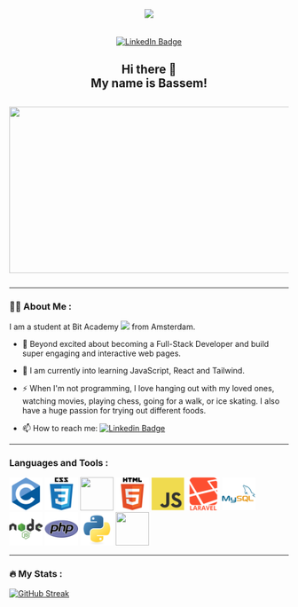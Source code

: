 <div id="header" align="center">
  <img src="https://media.giphy.com/media/lP8xu5t2DLGG045H8F/giphy.gif" width="100"/>
</div>
<br/>
</div>

<p align="center">
  <a href="https://www.linkedin.com/in/bassem-ismail-767563237/">
      <img src="https://img.shields.io/badge/LinkedIn-blue?style=for-the-badge&logo=linkedin&logoColor=white" alt="LinkedIn Badge"/>
  </a>
<p/>

<h2 align="center"> Hi there 👋 <br/> My name is Bassem! <h2>

<div align="center">
  <img src="https://media.giphy.com/media/dWesBcTLavkZuG35MI/giphy.gif" width="600" height="300"/>
</div>
  
---

### :man_technologist: About Me :
  
  I am a student at Bit Academy <img src="https://media.giphy.com/media/F73KLZL9eAfDcDQFAt/giphy.gif" width="40"> from Amsterdam.
  
  - :telescope: Beyond excited about becoming a Full-Stack Developer and build super engaging and interactive web pages.

  - :seedling: I am currently into learning JavaScript, React and Tailwind.

  - :zap: When I'm not programming, I love hanging out with my loved ones, watching movies, playing chess, going for a walk, or ice skating. I also have a huge passion for trying out different foods.

  - :mailbox: How to reach me: [![Linkedin Badge](https://img.shields.io/badge/-BassemIsmail-blue?style=flat&logo=Linkedin&logoColor=white)](https://www.linkedin.com/in/bassem-ismail-767563237/)
  
---

### Languages and Tools :

<div>
  <div>
  <img src="https://raw.githubusercontent.com/devicons/devicon/master/icons/c/c-original.svg" width="60" height="60"/>
  <img src="https://raw.githubusercontent.com/devicons/devicon/master/icons/css3/css3-original-wordmark.svg" width="60" height="60"/>
  <img src="https://www.vectorlogo.zone/logos/git-scm/git-scm-icon.svg" width="60" height="60"/>
  <img src="https://raw.githubusercontent.com/devicons/devicon/master/icons/html5/html5-original-wordmark.svg" width="60" height="60"/>
  <img src="https://raw.githubusercontent.com/devicons/devicon/master/icons/javascript/javascript-original.svg" width="60" height="60"/>
  <img src="https://raw.githubusercontent.com/devicons/devicon/master/icons/laravel/laravel-plain-wordmark.svg" width="60" height="60"/>
  <img src="https://raw.githubusercontent.com/devicons/devicon/master/icons/mysql/mysql-original-wordmark.svg" width="60" height="60"/>
  <img src="https://raw.githubusercontent.com/devicons/devicon/master/icons/nodejs/nodejs-original-wordmark.svg" width="60" height="60"/>
  <img src="https://raw.githubusercontent.com/devicons/devicon/master/icons/php/php-original.svg" width="60" height="60"/>
  <img src="https://raw.githubusercontent.com/devicons/devicon/master/icons/python/python-original.svg" width="60" height="60"/>
  <img src="https://www.vectorlogo.zone/logos/tailwindcss/tailwindcss-icon.svg" width="60" height="60"/>
</div>

</div>

 ---

### :fire: My Stats :
  [![GitHub Streak](http://github-readme-streak-stats.herokuapp.com?user=bassem1144&theme=highcontrast&mode=weekly)](https://git.io/streak-stats)
  
